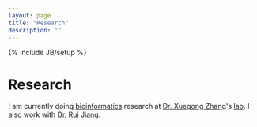 ```yaml
---
layout: page
title: "Research"
description: ""
---
```

{% include JB/setup %}

# Research

I am currently doing [bioinformatics](./bioinformatics/) research at [Dr. Xuegong Zhang](http://bioinfo.au.tsinghua.edu.cn/member/xzhang/XZhang_English.htm)'s [lab](http://bioinfo.au.tsinghua.edu.cn/enarticle/index.html). I also work with [Dr. Rui Jiang](http://bioinfo.au.tsinghua.edu.cn/member/ruijiang/english/index.html).


